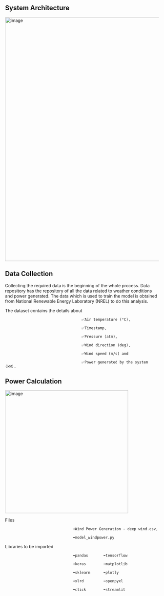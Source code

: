 ## System Architecture
<img width="800" alt="image" src="https://user-images.githubusercontent.com/72887609/201657763-d791c8ce-df6b-4667-88df-38c0e66fdf12.png">

## Data Collection

Collecting the required data is the beginning of the whole process. Data repository has the repository of all the data related to weather conditions and power generated. The data which is used to train the model is obtained from National Renewable Energy Laboratory (NREL) to do this analysis.

The dataset contains the details about 
                                       
                                       
                                       ✅Air temperature (°C),
                                       
                                       ✅Timestamp,
                                       
                                       ✅Pressure (atm), 
                                       
                                       ✅Wind direction (deg),
                                       
                                       ✅Wind speed (m/s) and
                                       
                                       ✅Power generated by the system (kW). 
                                       


## Power Calculation

<img width="403" alt="image" src="https://user-images.githubusercontent.com/72887609/201655949-d06c4331-e109-480a-9f03-2a2403ace44b.png">


Files 

                                   ➡️Wind Power Generation - deep wind.csv,
                                   
                                   ➡️model_windpower.py
                                   
                                   
               
               
Libraries to be imported
                                  
                                   ➡️pandas       ➡️tensorflow
                               
                                   ➡️keras        ➡️matplotlib
                               
                                   ➡️sklearn      ➡️plotly
                               
                                   ➡️xlrd         ➡️openpyxl
                                   
                                   ➡️click        ➡️streamlit
                               
                               
                               
                                   
                                   


